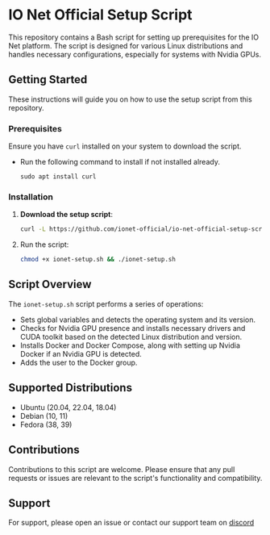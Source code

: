 # IO Net Official Setup Script

This repository contains a Bash script for setting up prerequisites for the IO Net platform. The script is designed for various Linux distributions and handles necessary configurations, especially for systems with Nvidia GPUs.

## Getting Started

These instructions will guide you on how to use the setup script from this repository.

### Prerequisites

Ensure you have `curl` installed on your system to download the script. 
- Run the following command to install if not installed already.<br>
     ```
     sudo apt install curl
     ``` 

### Installation

1. **Download the setup script**:

   ```bash
   curl -L https://github.com/ionet-official/io-net-official-setup-script/raw/main/ionet-setup.sh -o ionet-setup.sh

2. Run the script:
   ```bash
   chmod +x ionet-setup.sh && ./ionet-setup.sh
   
## Script Overview

The `ionet-setup.sh` script performs a series of operations:

- Sets global variables and detects the operating system and its version.
- Checks for Nvidia GPU presence and installs necessary drivers and CUDA toolkit based on the detected Linux distribution and version.
- Installs Docker and Docker Compose, along with setting up Nvidia Docker if an Nvidia GPU is detected.
- Adds the user to the Docker group.

## Supported Distributions

- Ubuntu (20.04, 22.04, 18.04)
- Debian (10, 11)
- Fedora (38, 39)

## Contributions

Contributions to this script are welcome. Please ensure that any pull requests or issues are relevant to the script's functionality and compatibility.

## Support

For support, please open an issue or contact our support team on [discord](https://discord.gg/kqFzFK7fg2)